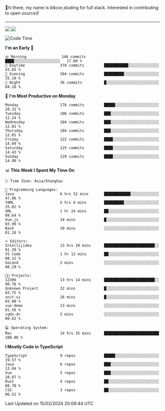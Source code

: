👋hi there, my name is blkcor,studing for full stack.
Interested in contributing to open source✌️

<hr/>

![](https://github-readme-stats.vercel.app/api?username=blkcor)
<a href="https://github.com/blkcor/github-readme-stats">
    <img align="left" src="https://github-readme-stats.vercel.app/api/top-langs/?username=blkcor&hide=jupyter%20notebook,shaderlab,tex,c%23&langs_count=9" />
</a>


<!--START_SECTION:waka-->
![Code Time](http://img.shields.io/badge/Code%20Time-913%20hrs%2037%20mins-blue)

**I'm an Early 🐤** 

```text
🌞 Morning                148 commits         ████░░░░░░░░░░░░░░░░░░░░░   17.09 % 
🌆 Daytime                378 commits         ███████████░░░░░░░░░░░░░░   43.65 % 
🌃 Evening                304 commits         █████████░░░░░░░░░░░░░░░░   35.10 % 
🌙 Night                  36 commits          █░░░░░░░░░░░░░░░░░░░░░░░░   04.16 % 
```
📅 **I'm Most Productive on Monday** 

```text
Monday                   176 commits         █████░░░░░░░░░░░░░░░░░░░░   20.32 % 
Tuesday                  106 commits         ███░░░░░░░░░░░░░░░░░░░░░░   12.24 % 
Wednesday                104 commits         ███░░░░░░░░░░░░░░░░░░░░░░   12.01 % 
Thursday                 104 commits         ███░░░░░░░░░░░░░░░░░░░░░░   12.01 % 
Friday                   122 commits         ████░░░░░░░░░░░░░░░░░░░░░   14.09 % 
Saturday                 125 commits         ████░░░░░░░░░░░░░░░░░░░░░   14.43 % 
Sunday                   129 commits         ████░░░░░░░░░░░░░░░░░░░░░   14.90 % 
```


📊 **This Week I Spent My Time On** 

```text
🕑︎ Time Zone: Asia/Shanghai

💬 Programming Languages: 
Java                     6 hrs 52 mins       ████████████░░░░░░░░░░░░░   47.06 % 
YAML                     5 hrs 6 mins        █████████░░░░░░░░░░░░░░░░   35.02 % 
XML                      1 hr 24 mins        ██░░░░░░░░░░░░░░░░░░░░░░░   09.64 % 
Vue.js                   34 mins             █░░░░░░░░░░░░░░░░░░░░░░░░   03.99 % 
Bash                     10 mins             ░░░░░░░░░░░░░░░░░░░░░░░░░   01.18 % 

🔥 Editors: 
Intellijidea             13 hrs 20 mins      ███████████████████████░░   91.39 % 
VS Code                  1 hr 12 mins        ██░░░░░░░░░░░░░░░░░░░░░░░   08.32 % 
GoLand                   2 mins              ░░░░░░░░░░░░░░░░░░░░░░░░░   00.29 % 

🐱‍💻 Projects: 
12306                    13 hrs 14 mins      ███████████████████████░░   90.76 % 
Unknown Project          32 mins             █░░░░░░░░░░░░░░░░░░░░░░░░   03.75 % 
unit-ui                  26 mins             █░░░░░░░░░░░░░░░░░░░░░░░░   03.00 % 
vue-demo                 13 mins             ░░░░░░░░░░░░░░░░░░░░░░░░░   01.56 % 
cqdx-dc                  5 mins              ░░░░░░░░░░░░░░░░░░░░░░░░░   00.62 % 

💻 Operating System: 
Mac                      14 hrs 35 mins      █████████████████████████   100.00 % 
```

**I Mostly Code in TypeScript** 

```text
TypeScript               9 repos             █████░░░░░░░░░░░░░░░░░░░░   19.57 % 
Java                     6 repos             ███░░░░░░░░░░░░░░░░░░░░░░   13.04 % 
Vue                      5 repos             ███░░░░░░░░░░░░░░░░░░░░░░   10.87 % 
Rust                     4 repos             ██░░░░░░░░░░░░░░░░░░░░░░░   08.70 % 
CSS                      3 repos             ██░░░░░░░░░░░░░░░░░░░░░░░   06.52 % 
```




 Last Updated on 15/02/2024 20:09:44 UTC
<!--END_SECTION:waka-->


